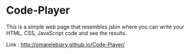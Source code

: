 # Code-Player

This is a simple web page that resembles jsbin where you can write your 
HTML, CSS, JavaScript code and see the results.


Link : http://omarelebiary.github.io/Code-Player/
